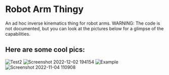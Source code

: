 # Robot Arm Thingy
An ad hoc inverse kinematics thing for robot arms.
WARNING: The code is not documented, but you can look at the pictures below for a glimpse of the capabilities.

## Here are some cool pics:
![Test2](https://user-images.githubusercontent.com/57051885/205487631-2aec6be9-a0a7-4b1e-820c-a15d387c8ad1.gif)
![Screenshot 2022-12-02 194154](https://user-images.githubusercontent.com/57051885/205363880-c59deda6-6b38-4f8d-a5f5-558b0ecb00b7.png)
![Example](https://user-images.githubusercontent.com/57051885/195630308-ba640372-aaca-40e1-a069-3018957cde6a.png)
![Screenshot 2022-11-04 110908](https://user-images.githubusercontent.com/57051885/199947645-2cc91066-a194-4078-ae75-a7094f7be474.png)
